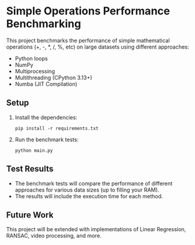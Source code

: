 # Simple Operations Performance Benchmarking

This project benchmarks the performance of simple mathematical operations (+, -, *, /, %, etc) on large datasets using different approaches:
- Python loops
- NumPy
- Multiprocessing
- Multithreading (CPython 3.13+)
- Numba (JIT Compilation)

## Setup

1. Install the dependencies:
    ```
    pip install -r requirements.txt
    ```

2. Run the benchmark tests:
    ```
    python main.py
    ```

## Test Results

- The benchmark tests will compare the performance of different approaches for various data sizes (up to filling your RAM).
- The results will include the execution time for each method.

## Future Work

This project will be extended with implementations of Linear Regression, RANSAC, video processing, and more.
